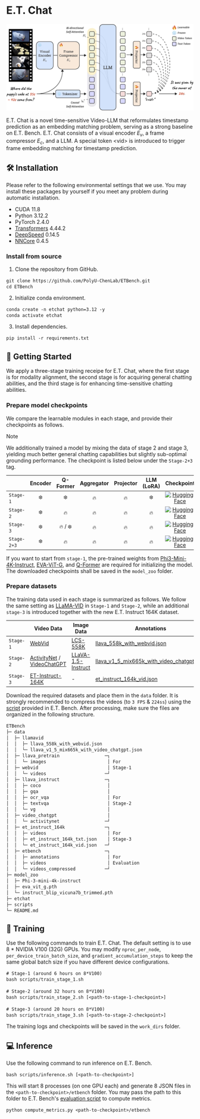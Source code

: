 # E.T. Chat

<p align="center">
  <img width="600" src="../.github/model.jpg">
</p>

E.T. Chat is a novel time-sensitive Video-LLM that reformulates timestamp prediction as an embedding matching problem, serving as a strong baseline on E.T. Bench. E.T. Chat consists of a visual encoder $E_v$, a frame compressor $E_c$, and a LLM. A special token \<vid\> is introduced to trigger frame embedding matching for timestamp prediction.

## 🛠️ Installation

Please refer to the following environmental settings that we use. You may install these packages by yourself if you meet any problem during automatic installation.

- CUDA 11.8
- Python 3.12.2
- PyTorch 2.4.0
- [Transformers](https://github.com/huggingface/transformers) 4.44.2
- [DeepSpeed](https://github.com/microsoft/DeepSpeed) 0.14.5
- [NNCore](https://github.com/yeliudev/nncore) 0.4.5

### Install from source

1. Clone the repository from GitHub.

```shell
git clone https://github.com/PolyU-ChenLab/ETBench.git
cd ETBench
```

2. Initialize conda environment.

```shell
conda create -n etchat python=3.12 -y
conda activate etchat
```

3. Install dependencies.

```shell
pip install -r requirements.txt
```

## 🚀 Getting Started

We apply a three-stage training receipe for E.T. Chat, where the first stage is for modality alignment, the second stage is for acquiring general chatting abilities, and the third stage is for enhancing time-sensitive chatting abilities.

### Prepare model checkpoints

We compare the learnable modules in each stage, and provide their checkpoints as follows.

> [!NOTE]
> We additionally trained a model by mixing the data of stage 2 and stage 3, yielding much better general chatting capabilities but slightly sub-optimal grounding performance. The checkpoint is listed below under the `Stage-2+3` tag.

|| Encoder | Q-Former | Aggregator | Projector | LLM (LoRA) | Checkpoint |
|-|:-:|:-:|:-:|:-:|:-:|:-:|
| `Stage-1` | ❄️ | ❄️ | 🔥 | 🔥 | ❄️ | [![Hugging Face](https://huggingface.co/datasets/huggingface/badges/resolve/main/model-on-hf-sm-dark.svg)](https://huggingface.co/PolyU-ChenLab/ETChat-Phi3-Mini-Stage-1) |
| `Stage-2` | ❄️ | 🔥 | 🔥 | 🔥 | 🔥 | [![Hugging Face](https://huggingface.co/datasets/huggingface/badges/resolve/main/model-on-hf-sm-dark.svg)](https://huggingface.co/PolyU-ChenLab/ETChat-Phi3-Mini-Stage-2) |
| `Stage-3` | ❄️ | 🔥 / ❄️ | 🔥 | 🔥 | 🔥 | [![Hugging Face](https://huggingface.co/datasets/huggingface/badges/resolve/main/model-on-hf-sm-dark.svg)](https://huggingface.co/PolyU-ChenLab/ETChat-Phi3-Mini-Stage-3) |
| `Stage-2+3` | ❄️ | 🔥 | 🔥 | 🔥 | 🔥 | [![Hugging Face](https://huggingface.co/datasets/huggingface/badges/resolve/main/model-on-hf-sm-dark.svg)](https://huggingface.co/PolyU-ChenLab/ETChat-Phi3-Mini-Stage-2-3) |

If you want to start from `stage-1`, the pre-trained weights from [Phi3-Mini-4K-Instruct](https://huggingface.co/microsoft/Phi-3-mini-4k-instruct), [EVA-ViT-G](https://storage.googleapis.com/sfr-vision-language-research/LAVIS/models/BLIP2/eva_vit_g.pth), and [Q-Former](https://storage.googleapis.com/sfr-vision-language-research/LAVIS/models/InstructBLIP/instruct_blip_vicuna7b_trimmed.pth) are required for initializing the model. The downloaded checkpoints shall be saved in the `model_zoo` folder.

### Prepare datasets

The training data used in each stage is summarized as follows. We follow the same setting as [LLaMA-VID](https://github.com/dvlab-research/LLaMA-VID) in `Stage-1` and `Stage-2`, while an additional `stage-3` is introduced together with the new E.T. Instruct 164K dataset.

|| Video Data | Image Data | Annotations |
|-|-|-|-|
| `Stage-1` | [WebVid](https://maxbain.com/webvid-dataset/) | [LCS-558K](https://huggingface.co/datasets/liuhaotian/LLaVA-Pretrain) | [llava_558k_with_webvid.json](https://huggingface.co/datasets/YanweiLi/LLaMA-VID-Data/resolve/main/llava_558k_with_webvid.json) |
| `Stage-2` | [ActivityNet](http://activity-net.org/download.html) / [VideoChatGPT](https://mbzuaiac-my.sharepoint.com/:f:/g/personal/hanoona_bangalath_mbzuai_ac_ae/EnLRDehrr8lGqHpC5w1zZ9QBnsiVffYy5vCv8Hl14deRcg?e=Ul5DUE) | [LLaVA-1.5-Instruct](https://github.com/haotian-liu/LLaVA?tab=readme-ov-file#visual-instruction-tuning) | [llava_v1_5_mix665k_with_video_chatgpt.json](https://huggingface.co/datasets/YanweiLi/LLaMA-VID-Data/resolve/main/llava_v1_5_mix665k_with_video_chatgpt.json) |
| `Stage-3` | [ET-Instruct-164K](https://huggingface.co/datasets/PolyU-ChenLab/ET-Instruct-164K) | - | [et_instruct_164k_vid.json](https://huggingface.co/datasets/PolyU-ChenLab/ET-Instruct-164K/resolve/main/et_instruct_164k_vid.json) |

Download the required datasets and place them in the `data` folder. It is strongly recommended to compress the videos (to `3 FPS` & `224ss`) using the [script](https://huggingface.co/datasets/PolyU-ChenLab/ETBench/blob/main/compress_videos.py) provided in E.T. Bench. After processing, make sure the files are organized in the following structure.

```
ETBench
├─ data
│  ├─ llamavid
│  │  ├─ llava_558k_with_webvid.json
│  │  └─ llava_v1_5_mix665k_with_video_chatgpt.json
│  ├─ llava_pretrain                 ─┐
│  │  └─ images                       │ For
│  ├─ webvid                          │ Stage-1
│  │  └─ videos                      ─┘
│  ├─ llava_instruct                 ─┐
│  │  ├─ coco                         │
│  │  ├─ gqa                          │
│  │  ├─ ocr_vqa                      │ For
│  │  ├─ textvqa                      │ Stage-2
│  │  └─ vg                           │
│  ├─ video_chatgpt                   │
│  │  └─ activitynet                 ─┘
│  ├─ et_instruct_164k               ─┐
│  │  ├─ videos                       │ For
│  │  ├─ et_instruct_164k_txt.json    │ Stage-3
│  │  └─ et_instruct_164k_vid.json   ─┘
│  ├─ etbench                        ─┐
│  │  ├─ annotations                  │ For
│  │  ├─ videos                       │ Evaluation
│  │  └─ videos_compressed           ─┘
├─ model_zoo
│  ├─ Phi-3-mini-4k-instruct
│  ├─ eva_vit_g.pth
│  └─ instruct_blip_vicuna7b_trimmed.pth
├─ etchat
├─ scripts
└─ README.md
```

## 🔮 Training

Use the following commands to train E.T. Chat. The default setting is to use 8 * NVIDIA V100 (32G) GPUs. You may modify `nproc_per_node`, `per_device_train_batch_size`, and `gradient_accumulation_steps` to keep the same global batch size if you have different device configurations.

```shell
# Stage-1 (around 6 hours on 8*V100)
bash scripts/train_stage_1.sh

# Stage-2 (around 32 hours on 8*V100)
bash scripts/train_stage_2.sh [<path-to-stage-1-checkpoint>]

# Stage-3 (around 20 hours on 8*V100)
bash scripts/train_stage_3.sh [<path-to-stage-2-checkpoint>]
```

The training logs and checkpoints will be saved in the `work_dirs` folder.

## 💻 Inference

Use the following command to run inference on E.T. Bench.

```shell
bash scripts/inference.sh [<path-to-checkpoint>]
```

This will start 8 processes (on one GPU each) and generate 8 JSON files in the `<path-to-checkpoint>/etbench` folder. You may pass the path to this folder to E.T. Bench's [evaluation script](https://huggingface.co/datasets/PolyU-ChenLab/ETBench/tree/main/evaluation) to compute metrics.

```shell
python compute_metrics.py <path-to-checkpoint>/etbench
```
